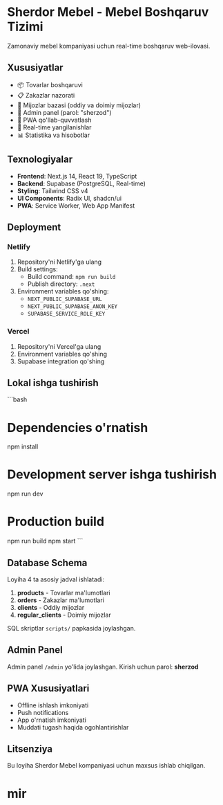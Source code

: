 # Sherdor Mebel - Mebel Boshqaruv Tizimi

Zamonaviy mebel kompaniyasi uchun real-time boshqaruv web-ilovasi.

## Xususiyatlar

- 📦 Tovarlar boshqaruvi
- 📋 Zakazlar nazorati
- 👥 Mijozlar bazasi (oddiy va doimiy mijozlar)
- 🔐 Admin panel (parol: "sherzod")
- 📱 PWA qo'llab-quvvatlash
- 🔄 Real-time yangilanishlar
- 📊 Statistika va hisobotlar

## Texnologiyalar

- **Frontend**: Next.js 14, React 19, TypeScript
- **Backend**: Supabase (PostgreSQL, Real-time)
- **Styling**: Tailwind CSS v4
- **UI Components**: Radix UI, shadcn/ui
- **PWA**: Service Worker, Web App Manifest

## Deployment

### Netlify

1. Repository'ni Netlify'ga ulang
2. Build settings:
   - Build command: `npm run build`
   - Publish directory: `.next`
3. Environment variables qo'shing:
   - `NEXT_PUBLIC_SUPABASE_URL`
   - `NEXT_PUBLIC_SUPABASE_ANON_KEY`
   - `SUPABASE_SERVICE_ROLE_KEY`

### Vercel

1. Repository'ni Vercel'ga ulang
2. Environment variables qo'shing
3. Supabase integration qo'shing

## Lokal ishga tushirish

\`\`\`bash
# Dependencies o'rnatish
npm install

# Development server ishga tushirish
npm run dev

# Production build
npm run build
npm start
\`\`\`

## Database Schema

Loyiha 4 ta asosiy jadval ishlatadi:

1. **products** - Tovarlar ma'lumotlari
2. **orders** - Zakazlar ma'lumotlari  
3. **clients** - Oddiy mijozlar
4. **regular_clients** - Doimiy mijozlar

SQL skriptlar `scripts/` papkasida joylashgan.

## Admin Panel

Admin panel `/admin` yo'lida joylashgan. Kirish uchun parol: **sherzod**

## PWA Xususiyatlari

- Offline ishlash imkoniyati
- Push notifications
- App o'rnatish imkoniyati
- Muddati tugash haqida ogohlantirishlar

## Litsenziya

Bu loyiha Sherdor Mebel kompaniyasi uchun maxsus ishlab chiqilgan.
# mir
